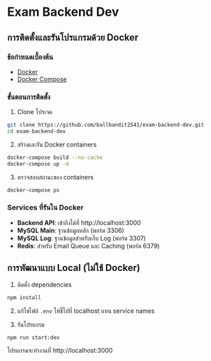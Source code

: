 # Exam Backend Dev

## การติดตั้งและรันโปรแกรมด้วย Docker

### ข้อกำหนดเบื้องต้น

- [Docker](https://www.docker.com/get-started)
- [Docker Compose](https://docs.docker.com/compose/install/)

### ขั้นตอนการติดตั้ง

1. Clone โปรเจค

```bash
git clone https://github.com/ballbandit2541/exam-backend-dev.git
cd exam-backend-dev
```

2. สร้างและรัน Docker containers

```bash
docker-compose build --no-cache
docker-compose up -d
```

3. ตรวจสอบสถานะของ containers

```bash
docker-compose ps
```

### Services ที่รันใน Docker

- **Backend API**: เข้าถึงได้ที่ http://localhost:3000
- **MySQL Main**: ฐานข้อมูลหลัก (พอร์ต 3306)
- **MySQL Log**: ฐานข้อมูลสำหรับเก็บ Log (พอร์ต 3307)
- **Redis**: สำหรับ Email Queue และ Caching (พอร์ต 6379)

## การพัฒนาแบบ Local (ไม่ใช้ Docker)

1. ติดตั้ง dependencies

```bash
npm install
```

2. แก้ไขไฟล์ `.env` ให้ชี้ไปที่ localhost แทน service names

3. รันโปรแกรม

```bash
npm run start:dev
```

โปรแกรมจะทำงานที่ http://localhost:3000



